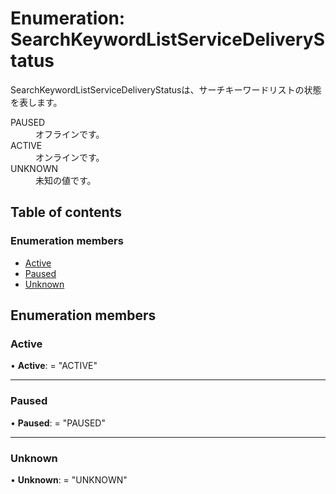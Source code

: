 # Enumeration: SearchKeywordListServiceDeliveryStatus


<div lang=\"ja\">SearchKeywordListServiceDeliveryStatusは、サーチキーワードリストの状態を表します。</div>  <dl class=term>   <dt class=\"term__item\">PAUSED</dt>   <dd class=\"term__desc\"><span lang=\"ja\">オフラインです。</span></dd>   <dt class=\"term__item\">ACTIVE</dt>   <dd class=\"term__desc\"><span lang=\"ja\">オンラインです。</span></dd>   <dt class=\"term__item\">UNKNOWN</dt>   <dd class=\"term__desc\"><span lang=\"ja\">未知の値です。</span></dd> </dl>

## Table of contents

### Enumeration members

- [Active](searchkeywordlistservicedeliverystatus.md#active)
- [Paused](searchkeywordlistservicedeliverystatus.md#paused)
- [Unknown](searchkeywordlistservicedeliverystatus.md#unknown)

## Enumeration members

### Active

• **Active**: = "ACTIVE"

___

### Paused

• **Paused**: = "PAUSED"

___

### Unknown

• **Unknown**: = "UNKNOWN"

